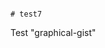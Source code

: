                                                                                                                                                                                                                                                                                                                                                                            # test7
Test "graphical-gist"